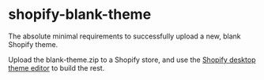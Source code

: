 shopify-blank-theme
===================

The absolute minimal requirements to successfully upload a new, blank Shopify theme.

Upload the blank-theme.zip to a Shopify store, and use the [Shopify desktop theme editor](http://apps.shopify.com/desktop-theme-editor) to build the rest.